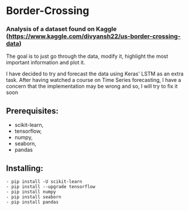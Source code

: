 # Border-Crossing
### Analysis of a dataset found on Kaggle (https://www.kaggle.com/divyansh22/us-border-crossing-data)
The goal is to just go through the data, modify it, highlight the most important information and plot it.

I have decided to try and forecast the data using Keras' LSTM as an extra task.
After having watched a course on Time Series forecasting, I have a concern that the implementation may be wrong and so, I will try to fix it soon

## Prerequisites:
- scikit-learn,
- tensorflow,
- numpy,
- seaborn,
- pandas

## Installing:
```
- pip install -U scikit-learn
- pip install --upgrade tensorflow
- pip install numpy
- pip install seaborn 
- pip install pandas
```
